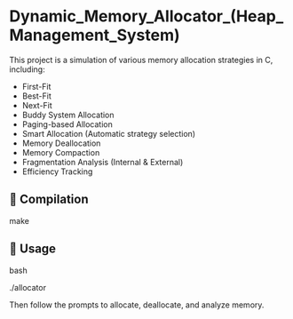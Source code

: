 # Dynamic_Memory_Allocator_(Heap_Management_System)
This project is a simulation of various memory allocation strategies in C, including:

- First-Fit
- Best-Fit
- Next-Fit
- Buddy System Allocation
- Paging-based Allocation
- Smart Allocation (Automatic strategy selection)
- Memory Deallocation
- Memory Compaction
- Fragmentation Analysis (Internal & External)
- Efficiency Tracking

## 🔧 Compilation

make

## 🚀 Usage
bash

./allocator

Then follow the prompts to allocate, deallocate, and analyze memory.
